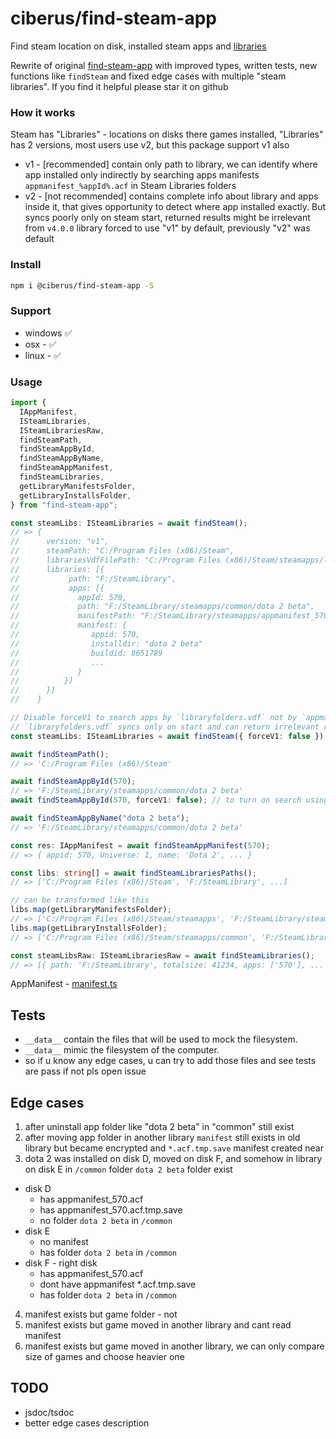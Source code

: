 # ciberus/find-steam-app

Find steam location on disk, installed steam apps and [libraries](#How-it-works)

Rewrite of original [find-steam-app](https://github.com/ark120202/find-steam-app) with improved types, written tests, new functions like `findSteam` and fixed edge cases with multiple "steam libraries". If you find it helpful please star it on github

### How it works

Steam has "Libraries" - locations on disks there games installed, "Libraries" has 2 versions, most users use v2, but this package support v1 also

- v1 - [recommended] contain only path to library, we can identify where app installed only indirectly by searching apps manifests `appmanifest_%appId%.acf` in Steam Libraries folders
- v2 - [not recommended] contains complete info about library and apps inside it, that gives opportunity to detect where app installed exactly. But syncs poorly only on steam start, returned results might be irrelevant from `v4.0.0` library forced to use "v1" by default, previously "v2" was default

### Install

```bash
npm i @ciberus/find-steam-app -S
```

### Support

- windows ✅
- osx - ✅
- linux - ✅

### Usage

```ts
import {
  IAppManifest,
  ISteamLibraries,
  ISteamLibrariesRaw,
  findSteamPath,
  findSteamAppById,
  findSteamAppByName,
  findSteamAppManifest,
  findSteamLibraries,
  getLibraryManifestsFolder,
  getLibraryInstallsFolder,
} from "find-steam-app";

const steamLibs: ISteamLibraries = await findSteam();
// => {
//      version: "v1",
//      steamPath: "C:/Program Files (x86)/Steam",
//      librariesVdfFilePath: "C:/Program Files (x86)/Steam/steamapps/libraryfolders.vdf"
//      libraries: [{
//           path: "F:/SteamLibrary",
//           apps: [{
//             appId: 570,
//             path: "F:/SteamLibrary/steamapps/common/dota 2 beta",
//             manifestPath: "F:/SteamLibrary/steamapps/appmanifest_570.acf"
//             manifest: {
//                appid: 570,
//                installdir: "dota 2 beta"
//                buildid: 8651789
//                ...
//             }
//          }]
//      }]
//    }

// Disable forceV1 to search apps by `libraryfolders.vdf` not by `appmanifests` not recommended
// `libraryfolders.vdf` syncs only on start and can return irrelevant results
const steamLibs: ISteamLibraries = await findSteam({ forceV1: false });

await findSteamPath();
// => 'C:/Program Files (x86)/Steam'

await findSteamAppById(570);
// => 'F:/SteamLibrary/steamapps/common/dota 2 beta'
await findSteamAppById(570, forceV1: false); // to turn on search using "v2" check out "How it works"

await findSteamAppByName("dota 2 beta");
// => 'F:/SteamLibrary/steamapps/common/dota 2 beta'

const res: IAppManifest = await findSteamAppManifest(570);
// => { appid: 570, Universe: 1, name: 'Dota 2', ... }

const libs: string[] = await findSteamLibrariesPaths();
// => ['C:/Program Files (x86)/Steam', 'F:/SteamLibrary', ...]

// can be transformed like this
libs.map(getLibraryManifestsFolder);
// => ['C:/Program Files (x86)/Steam/steamapps', 'F:/SteamLibrary/steamapps']
libs.map(getLibraryInstallsFolder);
// => ['C:/Program Files (x86)/Steam/steamapps/common', 'F:/SteamLibrary/steamapps/common', ...]

const steamLibsRaw: ISteamLibrariesRaw = await findSteamLibraries();
// => [{ path: 'F:/SteamLibrary', totalsize: 41234, apps: ['570'], ... }, ...]
```

AppManifest - [manifest.ts](src/manifest.ts)

## Tests

- `__data__` contain the files that will be used to mock the filesystem.
- `__data__` mimic the filesystem of the computer.
- so if u know any edge cases, u can try to add those files and see tests are pass if not pls open issue

## Edge cases

1. after uninstall app folder like "dota 2 beta" in "common" still exist
2. after moving app folder in another library `manifest` still exists in old library but became encrypted and `*.acf.tmp.save` manifest created near
3. dota 2 was installed on disk D, moved on disk F, and somehow in library on disk E in `/common` folder `dota 2 beta` folder exist

- disk D
  - has appmanifest_570.acf
  - has appmanifest_570.acf.tmp.save
  - no folder `dota 2 beta` in `/common`
- disk E
  - no manifest
  - has folder `dota 2 beta` in `/common`
- disk F - right disk
  - has appmanifest_570.acf
  - dont have appmanifest \*.acf.tmp.save
  - has folder `dota 2 beta` in `/common`

4. manifest exists but game folder - not
5. manifest exists but game moved in another library and cant read manifest
6. manifest exists but game moved in another library, we can only compare size of games and choose heavier one

## TODO

- jsdoc/tsdoc
- better edge cases description
